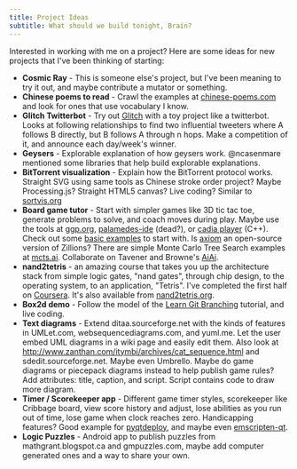 ```yaml
---
title: Project Ideas
subtitle: What should we build tonight, Brain?
---
```

Interested in working with me on a project? Here are some ideas for
new projects that I've been thinking of starting:

* **Cosmic Ray** - This is someone else's project, but I've been meaning to try
    it out, and maybe contribute a mutator or something.
* **Chinese poems to read** - Crawl the examples at [chinese-poems.com][] and
    look for ones that use vocabulary I know.
* **Glitch Twitterbot** - Try out [Glitch][] with a toy project like a
    twitterbot. Looks at following relationships to find two influential tweeters
    where A follows B directly, but B follows A through n hops. Make a
    competition of it, and announce each day/week's winner.
* **Geysers** - Explorable explanation of how geysers work. @ncasenmare mentioned
    some libraries that help build explorable explanations.
* **BitTorrent visualization** - Explain how the BitTorrent protocol works.
    Straight SVG using same tools as Chinese stroke order project? Maybe
    Processing.js? Straight HTML5 canvas? Live coding? Similar to [sortvis.org][]
* **Board game tutor** - Start with simpler games like 3D tic tac toe, generate
    problems to solve, and coach moves during play. Maybe use the tools at
    [ggp.org][], [palamedes-ide][] (dead?), or [cadia player][] (C++). Check
    out some [basic examples][] to start with. Is [axiom][] an open-source
    version of Zillions? There are simple Monte Carlo Tree Search examples at
    [mcts.ai][]. Collaborate on Tavener and Browne's [AiAi][].
* **nand2tetris** - an amazing course that takes you up the architecture stack
    from simple logic gates, "nand gates", through chip design, to the operating
    system, to an application, "Tetris". I've completed the first half on
    [Coursera][]. It's also available from [nand2tetris.org][]. 
* **Box2d demo** - Follow the model of the [Learn Git Branching][] tutorial,
    and live coding.
* **Text diagrams** - Extend ditaa.sourceforge.net with the kinds of features in
    UMLet.com, websequencediagrams.com, and yuml.me. Let the user embed UML
    diagrams in a wiki page and easily edit them.
    Also look at http://www.zanthan.com/itymbi/archives/cat_sequence.html and
    sdedit.sourceforge.net. Maybe even Umbrello.
    Maybe do game diagrams or piecepack diagrams instead to help publish game
    rules? 
    Add attributes: title, caption, and script. Script contains code to draw
    more diagram.
* **Timer / Scorekeeper app** - Different game timer styles, scorekeeper like
    Cribbage board, view score history and adjust, lose abilities as you run
    out of time, lose game when clock reaches zero. Handicapping features? Good
    example for [pyqtdeploy], and maybe even [emscripten-qt].
* **Logic Puzzles** - Android app to publish puzzles from mathgrant.blogspot.ca
    and gmpuzzles.com, maybe add computer generated ones and a way to share your
    own.

[chinese-poems.com]: http://www.chinese-poems.com/
[Glitch]: https://glitch.com/
[sortvis.org]: http://sortvis.org
[ggp.org]: http://www.ggp.org/
[palamedes-ide]: http://palamedes-ide.sourceforge.net/
[cadia player]: http://cadia.ru.is/wiki/public:cadiaplayer:main
[basic examples]: http://www.general-game-playing.de/downloads.html
[axiom]: http://www.mindsports.nl/index.php/axiom
[mcts.ai]: http://mcts.ai/
[AiAi]: http://mrraow.com/index.php/aiai-home/
[Coursera]: https://www.coursera.org/learn/build-a-computer
[nand2tetris.org]: http://www.nand2tetris.org/
[Learn Git Branching]: http://pcottle.github.com/learnGitBranching/
[pyqtdeploy]: http://pyqt.sourceforge.net/Docs/pyqtdeploy/introduction.html
[emscripten-qt]: http://qtandeverything.blogspot.ca/2017/06/qt-for-web-assembly.html
